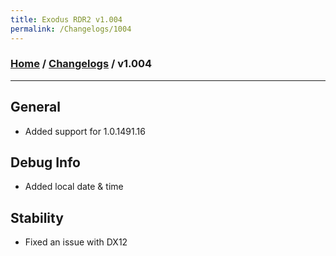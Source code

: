 ```yaml
---
title: Exodus RDR2 v1.004
permalink: /Changelogs/1004
---
```

### [Home](/) / [Changelogs](/Changelogs) / v1.004
---
## General
- Added support for 1.0.1491.16

## Debug Info
- Added local date & time

## Stability
- Fixed an issue with DX12
